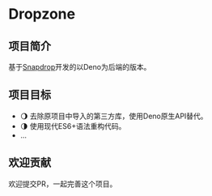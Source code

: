 # Dropzone

## 项目简介

基于[Snapdrop](https://github.com/RobinLinus/Snapdrop)开发的以Deno为后端的版本。

## 项目目标

- 🌖 去除原项目中导入的第三方库，使用Deno原生API替代。
- 🌗 使用现代ES6+语法重构代码。
- ...

## 欢迎贡献

欢迎提交PR，一起完善这个项目。
